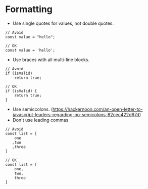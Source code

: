 # Formatting

* Use single quotes for values, not double quotes. 
```
// Avoid
const value = "hello";

// OK
const value = 'hello';
```
* Use braces with all multi-line blocks.
```
// Avoid
if (isValid)
    return true;

// OK
if (isValid) {
    return true;
}
```
* Use semiccolons. (https://hackernoon.com/an-open-letter-to-javascript-leaders-regarding-no-semicolons-82cec422d67d)
* Don't use leading commas
```
// Avoid
const list = [
    one
   ,two
   ,three
]

// OK
const list = [
    one,
    two,
    three
]
```